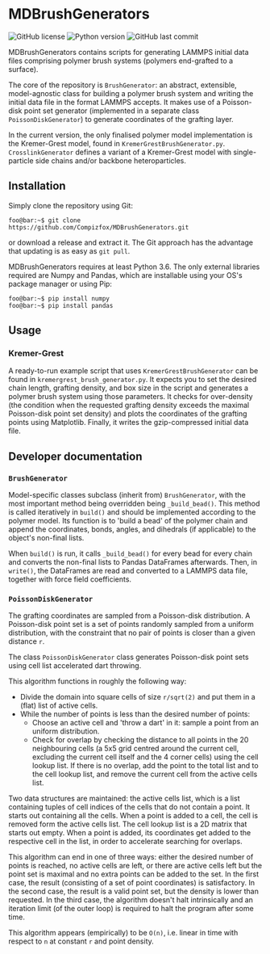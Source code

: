# MDBrushGenerators
![GitHub license](https://img.shields.io/github/license/Compizfox/MDBrushGenerators)
![Python version](https://img.shields.io/badge/Python-%3E3.6-orange)
![GitHub last commit](https://img.shields.io/github/last-commit/Compizfox/MDBrushGenerators)


MDBrushGenerators contains scripts for generating LAMMPS initial data files comprising polymer brush systems (polymers
end-grafted to a surface).

The core of the repository is `BrushGenerator`: an abstract, extensible, model-agnostic class for building a polymer
brush system and writing the initial data file in the format LAMMPS accepts. It makes use of a Poisson-disk point set
generator (implemented in a separate class `PoissonDiskGenerator`) to generate coordinates of the grafting layer.

In the current version, the only finalised polymer model implementation is the Kremer-Grest model, found in
`KremerGrestBrushGenerator.py`. `CrosslinkGenerator` defines a variant of a Kremer-Grest model with single-particle side
chains and/or backbone heteroparticles.

## Installation
Simply clone the repository using Git:

```console
foo@bar:~$ git clone https://github.com/Compizfox/MDBrushGenerators.git
```

or download a release and extract it. The Git approach has the advantage that updating is as easy as `git pull`.

MDBrushGenerators requires at least Python 3.6. The only external libraries required are Numpy and Pandas, which are
installable using your OS's package manager or using Pip:

```console
foo@bar:~$ pip install numpy
foo@bar:~$ pip install pandas
```

## Usage
### Kremer-Grest
A ready-to-run example script that uses `KremerGrestBrushGenerator` can be found in `kremergrest_brush_generator.py`. It
expects you to set the desired chain length, grafting density, and box size in the script and generates a polymer brush
system using those parameters. It checks for over-density (the condition when the requested grafting density exceeds the
maximal Poisson-disk point set density) and plots the coordinates of the grafting points using Matplotlib. Finally, it
writes the gzip-compressed initial data file.

## Developer documentation
### `BrushGenerator`
Model-specific classes subclass (inherit from) `BrushGenerator`, with the most important method being overridden being
`_build_bead()`. This method is called iteratively in `build()` and should be implemented according to the polymer
model. Its function is to 'build a bead' of the polymer chain and append the coordinates, bonds, angles, and dihedrals
(if applicable) to the object's non-final lists.

When `build()` is run, it calls `_build_bead()` for every bead for every chain and converts the non-final lists to
Pandas DataFrames afterwards. Then, in `write()`, the DataFrames are read and converted to a LAMMPS data file, together
with force field coefficients.

### `PoissonDiskGenerator`
The grafting coordinates are sampled from a Poisson-disk distribution. A Poisson-disk point set is a set of points
randomly sampled from a uniform distribution, with the constraint that no pair of points is closer than a given distance
`r`. 

The class `PoissonDiskGenerator` class generates Poisson-disk point sets using cell list accelerated dart throwing.

This algorithm functions in roughly the following way:

- Divide the domain into square cells of size `r/sqrt(2)` and put them in a (flat) list of active cells.
- While the number of points is less than the desired number of points:
	- Choose an active cell and 'throw a dart' in it: sample a point from an uniform distribution.
	- Check for overlap by checking the distance to all points in the 20 neighbouring cells (a 5x5 grid centred around
the current cell, excluding the current cell itself and the 4 corner cells) using the cell lookup list. If there is no
overlap, add the point to the total list and to the cell lookup list, and remove the current cell from the active cells
list.

Two data structures are maintained: the active cells list, which is a list containing tuples of cell indices of the
cells that do not contain a point. It starts out containing all the cells. When a point is added to a cell, the cell is
removed form the active cells list. The cell lookup list is a 2D matrix that starts out empty. When a point is added,
its coordinates get added to the respective cell in the list, in order to accelerate searching for overlaps.

This algorithm can end in one of three ways: either the desired number of points is reached, no active cells are left,
or there are active cells left but the point set is maximal and no extra points can be added to the set. In the first
case, the result (consisting of a set of point coordinates) is satisfactory. In the second case, the result is a valid
point set, but the density is lower than requested. In the third case, the algorithm doesn't halt intrinsically and an
iteration limit (of the outer loop) is required to halt the program after some time.

This algorithm appears (empirically) to be `O(n)`, i.e. linear in time with respect to `n` at constant `r` and point
density.
